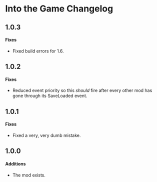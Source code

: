 ﻿# Into the Game Changelog

## 1.0.3
#### Fixes
* Fixed build errors for 1.6.

## 1.0.2
#### Fixes
* Reduced event priority so this *should* fire after every other mod has gone through its SaveLoaded event.

## 1.0.1
#### Fixes
* Fixed a very, very dumb mistake.

## 1.0.0
#### Additions
* The mod exists.
